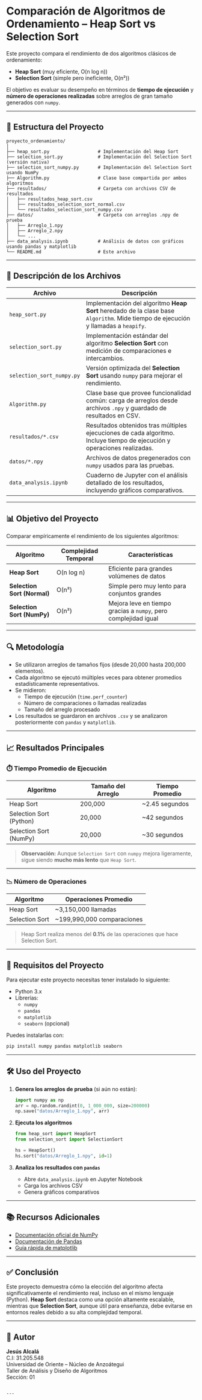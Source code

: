 # Comparación de Algoritmos de Ordenamiento – Heap Sort vs Selection Sort

Este proyecto compara el rendimiento de dos algoritmos clásicos de ordenamiento:

- **Heap Sort** (muy eficiente, O(n log n))
- **Selection Sort** (simple pero ineficiente, O(n²))

El objetivo es evaluar su desempeño en términos de **tiempo de ejecución** y **número de operaciones realizadas** sobre arreglos de gran tamaño generados con `numpy`.

---

## 📁 Estructura del Proyecto

```
proyecto_ordenamiento/
│
├── heap_sort.py                  # Implementación del Heap Sort
├── selection_sort.py             # Implementación del Selection Sort (versión nativa)
├── selection_sort_numpy.py       # Implementación del Selection Sort usando NumPy
├── Algorithm.py                  # Clase base compartida por ambos algoritmos
├── resultados/                   # Carpeta con archivos CSV de resultados
│   ├── resultados_heap_sort.csv
│   ├── resultados_selection_sort_normal.csv
│   └── resultados_selection_sort_numpy.csv
├── datos/                        # Carpeta con arreglos .npy de prueba
│   ├── Arreglo_1.npy
│   ├── Arreglo_2.npy
│   └── ...
├── data_analysis.ipynb           # Análisis de datos con gráficos usando pandas y matplotlib
└── README.md                     # Este archivo
```

---

## 📌 Descripción de los Archivos

| Archivo | Descripción |
|--------|-------------|
| `heap_sort.py` | Implementación del algoritmo **Heap Sort** heredado de la clase base `Algorithm`. Mide tiempo de ejecución y llamadas a `heapify`. |
| `selection_sort.py` | Implementación estándar del algoritmo **Selection Sort** con medición de comparaciones e intercambios. |
| `selection_sort_numpy.py` | Versión optimizada del **Selection Sort** usando `numpy` para mejorar el rendimiento. |
| `Algorithm.py` | Clase base que provee funcionalidad común: carga de arreglos desde archivos `.npy` y guardado de resultados en CSV. |
| `resultados/*.csv` | Resultados obtenidos tras múltiples ejecuciones de cada algoritmo. Incluye tiempo de ejecución y operaciones realizadas. |
| `datos/*.npy` | Archivos de datos pregenerados con `numpy` usados para las pruebas. |
| `data_analysis.ipynb` | Cuaderno de Jupyter con el análisis detallado de los resultados, incluyendo gráficos comparativos. |

---

## 📊 Objetivo del Proyecto

Comparar empíricamente el rendimiento de los siguientes algoritmos:

| Algoritmo | Complejidad Temporal | Características |
|-----------|----------------------|-----------------|
| **Heap Sort** | O(n log n) | Eficiente para grandes volúmenes de datos |
| **Selection Sort (Normal)** | O(n²) | Simple pero muy lento para conjuntos grandes |
| **Selection Sort (NumPy)** | O(n²) | Mejora leve en tiempo gracias a `numpy`, pero complejidad igual |

---

## 🔍 Metodología

- Se utilizaron arreglos de tamaños fijos (desde 20,000 hasta 200,000 elementos).
- Cada algoritmo se ejecutó múltiples veces para obtener promedios estadísticamente representativos.
- Se midieron:
  - Tiempo de ejecución (`time.perf_counter`)
  - Número de comparaciones o llamadas realizadas
  - Tamaño del arreglo procesado
- Los resultados se guardaron en archivos `.csv` y se analizaron posteriormente con `pandas` y `matplotlib`.

---

## 📈 Resultados Principales

### ⏱️ Tiempo Promedio de Ejecución

| Algoritmo | Tamaño del Arreglo | Tiempo Promedio |
|----------|--------------------|------------------|
| Heap Sort | 200,000 | ~2.45 segundos |
| Selection Sort (Python) | 20,000 | ~42 segundos |
| Selection Sort (NumPy) | 20,000 | ~30 segundos |

> **Observación:** Aunque `Selection Sort` con `numpy` mejora ligeramente, sigue siendo **mucho más lento** que `Heap Sort`.

---

### 📉 Número de Operaciones

| Algoritmo | Operaciones Promedio |
|----------|----------------------|
| Heap Sort | ~3,150,000 llamadas |
| Selection Sort | ~199,990,000 comparaciones |

> Heap Sort realiza menos del **0.1%** de las operaciones que hace Selection Sort.

---

## 📁 Requisitos del Proyecto

Para ejecutar este proyecto necesitas tener instalado lo siguiente:

- Python 3.x
- Librerías:
  - `numpy`
  - `pandas`
  - `matplotlib`
  - `seaborn` (opcional)

Puedes instalarlas con:

```bash
pip install numpy pandas matplotlib seaborn
```

---

## 🛠️ Uso del Proyecto

1. **Genera los arreglos de prueba** (si aún no están):
   ```python
   import numpy as np
   arr = np.random.randint(0, 1_000_000, size=200000)
   np.save("datos/Arreglo_1.npy", arr)
   ```

2. **Ejecuta los algoritmos**
   ```python
   from heap_sort import HeapSort
   from selection_sort import SelectionSort

   hs = HeapSort()
   hs.sort("datos/Arreglo_1.npy", id=1)
   ```

3. **Analiza los resultados con `pandas`**
   - Abre `data_analysis.ipynb` en Jupyter Notebook
   - Carga los archivos CSV
   - Genera gráficos comparativos

---

## 📚 Recursos Adicionales

- [Documentación oficial de NumPy](https://numpy.org/doc/)
- [Documentación de Pandas](https://pandas.pydata.org/pandas-docs/stable/)
- [Guía rápida de matplotlib](https://matplotlib.org/stable/contents.html)

---

## ✅ Conclusión

Este proyecto demuestra cómo la elección del algoritmo afecta significativamente el rendimiento real, incluso en el mismo lenguaje (Python). **Heap Sort** destaca como una opción altamente escalable, mientras que **Selection Sort**, aunque útil para enseñanza, debe evitarse en entornos reales debido a su alta complejidad temporal.

---

## 🤝 Autor

**Jesús Alcalá**  
C.I: 31.205.548  
Universidad de Oriente – Núcleo de Anzoátegui  
Taller de Análisis y Diseño de Algoritmos  
Sección: 01  
```

---